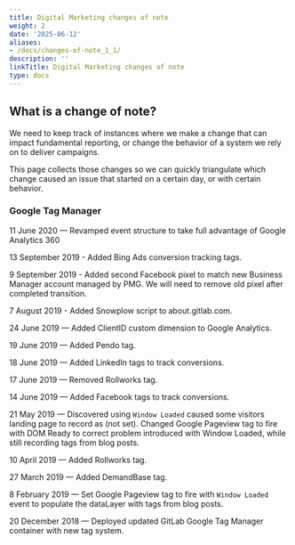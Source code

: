 ```yaml
---
title: Digital Marketing changes of note
weight: 2
date: '2025-06-12'
aliases:
- /docs/changes-of-note_1_1/
description: ''
linkTitle: Digital Marketing changes of note
type: docs
---
```


## What is a change of note?

We need to keep track of instances where we make a change that can impact fundamental reporting, or change the behavior of a system we rely on to deliver campaigns.

This page collects those changes so we can quickly triangulate which change caused an issue that started on a certain day, or with certain behavior.

### Google Tag Manager

11 June 2020 — Revamped event structure to take full advantage of Google Analytics 360

13 September 2019 - Added Bing Ads conversion tracking tags.

9 September 2019 - Added second Facebook pixel to match new Business Manager account managed by PMG. We will need to remove old pixel after completed transition.

7 August 2019 - Added Snowplow script to about.gitlab.com.

24 June 2019 — Added ClientID custom dimension to Google Analytics.

19 June 2019 — Added Pendo tag.

18 June 2019 — Added LinkedIn tags to track conversions.

17 June 2019 — Removed Rollworks tag.

14 June 2019 — Added Facebook tags to track conversions.

21 May 2019 — Discovered using `Window Loaded` caused some visitors landing page to record as (not set). Changed Google Pageview tag to fire with DOM Ready to correct problem introduced with Window Loaded, while still recording tags from blog posts.

10 April 2019 — Added Rollworks tag.

27 March 2019 — Added DemandBase tag.

8 February 2019 — Set Google Pageview tag to fire with `Window Loaded` event to populate the dataLayer with tags from blog posts.

20 December 2018 — Deployed updated GitLab Google Tag Manager container with new tag system.
